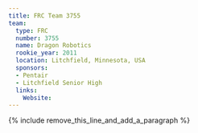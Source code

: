 ```yaml
---
title: FRC Team 3755
team:
  type: FRC
  number: 3755
  name: Dragon Robotics
  rookie_year: 2011
  location: Litchfield, Minnesota, USA
  sponsors:
  - Pentair
  - Litchfield Senior High
  links:
    Website:
---
```


{% include remove_this_line_and_add_a_paragraph %}
